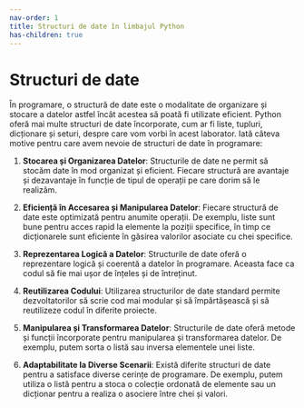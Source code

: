 ```yaml
---
nav-order: 1
title: Structuri de date în limbajul Python
has-children: true
---
```


# Structuri de date

În programare, o structură de date este o modalitate de organizare și stocare a datelor astfel încât acestea să poată fi utilizate eficient. Python oferă mai multe structuri de date încorporate, cum ar fi liste, tupluri, dicționare și seturi, despre care vom vorbi în acest laborator. Iată câteva motive pentru care avem nevoie de structuri de date în programare:

1. **Stocarea și Organizarea Datelor**: Structurile de date ne permit să stocăm date în mod organizat și eficient. Fiecare structură are avantaje și dezavantaje în funcție de tipul de operații pe care dorim să le realizăm.

2. **Eficiență în Accesarea și Manipularea Datelor**: Fiecare structură de date este optimizată pentru anumite operații. De exemplu, liste sunt bune pentru acces rapid la elemente la poziții specifice, în timp ce dicționarele sunt eficiente în găsirea valorilor asociate cu chei specifice.

3. **Reprezentarea Logică a Datelor**: Structurile de date oferă o reprezentare logică și coerentă a datelor în programare. Aceasta face ca codul să fie mai ușor de înțeles și de întreținut.

4. **Reutilizarea Codului**: Utilizarea structurilor de date standard permite dezvoltatorilor să scrie cod mai modular și să împărtășească și să reutilizeze codul în diferite proiecte.

5. **Manipularea și Transformarea Datelor**: Structurile de date oferă metode și funcții încorporate pentru manipularea și transformarea datelor. De exemplu, putem sorta o listă sau inversa elementele unei liste.

6. **Adaptabilitate la Diverse Scenarii**: Există diferite structuri de date pentru a satisface diverse cerințe de programare. De exemplu, putem utiliza o listă pentru a stoca o colecție ordonată de elemente sau un dicționar pentru a realiza o asociere între chei și valori.
